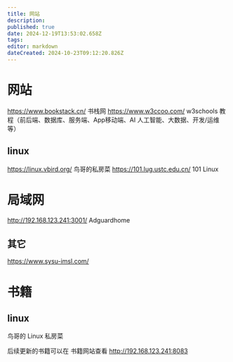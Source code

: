 ```yaml
---
title: 网站
description: 
published: true
date: 2024-12-19T13:53:02.658Z
tags: 
editor: markdown
dateCreated: 2024-10-23T09:12:20.826Z
---
```


# 网站

https://www.bookstack.cn/ 书栈网
https://www.w3ccoo.com/  w3schools 教程（前后端、数据库、服务端、App移动端、AI 人工智能、大数据、开发/运维等）
## linux
https://linux.vbird.org/ 鸟哥的私房菜
https://101.lug.ustc.edu.cn/ 101 Linux

# 局域网
http://192.168.123.241:3001/ Adguardhome

## 其它
https://www.sysu-imsl.com/
# 书籍
## linux
鸟哥的 Linux 私房菜 

后续更新的书籍可以在 书籍网站查看
http://192.168.123.241:8083